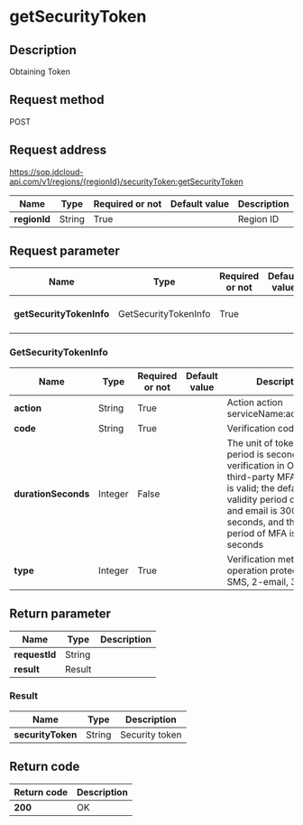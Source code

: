 # getSecurityToken


## Description
Obtaining Token

## Request method
POST

## Request address
https://sop.jdcloud-api.com/v1/regions/{regionId}/securityToken:getSecurityToken

|Name|Type|Required or not|Default value|Description|
|---|---|---|---|---|
|**regionId**|String|True||Region ID|

## Request parameter
|Name|Type|Required or not|Default value|Description|
|---|---|---|---|---|
|**getSecurityTokenInfo**|GetSecurityTokenInfo|True||Obtain SecurityToken parameters|

### <a name="GetSecurityTokenInfo">GetSecurityTokenInfo</a>
|Name|Type|Required or not|Default value|Description|
|---|---|---|---|---|
|**action**|String|True||Action action serviceName:actionName|
|**code**|String|True||Verification code|
|**durationSeconds**|Integer|False||The unit of token validity period is second; verification in OpenAPI third-party MFA method is valid; the default token validity period of SMS and email is 300 seconds, and the validity period of MFA is 30 seconds|
|**type**|Integer|True||Verification methods of operation protection: 1-SMS, 2-email, 3-MFA|

## Return parameter
|Name|Type|Description|
|---|---|---|
|**requestId**|String||
|**result**|Result||


### <a name="Result">Result</a>
|Name|Type|Description|
|---|---|---|
|**securityToken**|String|Security token|

## Return code
|Return code|Description|
|---|---|
|**200**|OK|
